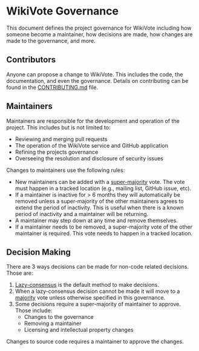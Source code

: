 # WikiVote Governance

This document defines the project governance for WikiVote including how someone become a maintainer, how decisions are made, how changes are made to the governance, and more.

## Contributors

Anyone can propose a change to WikiVote. This includes the code, the documentation, and even the governance. Details on contributing can be found in the [CONTRIBUTING.md](CONTRIBUTING.md) file.

## Maintainers

Maintainers are responsible for the development and operation of the project. This includes but is not limited to:

- Reviewing and merging pull requests
- The operation of the WikiVote service and GitHub application
- Refining the projects governance
- Overseeing the resolution and disclosure of security issues

Changes to maintainers use the following rules:

- New maintainers can be added with a [super-majority](https://en.wikipedia.org/wiki/Supermajority#Two-thirds_vote) vote. The vote must happen in a tracked location (e.g., mailing list, GitHub issue, etc).
- If a maintainer is inactive for > 6 months they will automatically be removed unless a super-majority of the other maintainers agrees to extend the period of inactivity. This is useful when there is a known period of inactivity and a maintainer will be returning.
- A maintainer may step down at any time and remove themselves.
- If a maintainer needs to be removed, a super-majority vote of the other maintainer is required. This vote needs to happen in a tracked location.

## Decision Making

There are 3 ways decisions can be made for non-code related decisions. Those are:

1. [Lazy-consensus](http://communitymgt.wikia.com/wiki/Lazy_consensus) is the default method to make decisions.
2. When a lazy-consensus decision cannot be made it will move to a [majority](https://en.wikipedia.org/wiki/Majority) vote unless otherwise specified in this governance.
3. Some decisions require a super-majority of maintainer to approve. Those include:
   - Changes to the governance
   - Removing a maintainer
   - Licensing and intellectual property changes

Changes to source code requires a maintainer to approve the changes.

